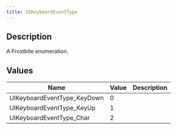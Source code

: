 ```yaml
---
title: UIKeyboardEventType
---
```

## Description

A Frostbite enumeration.

## Values

| Name                         | Value | Description |
| ---------------------------- | ----- | ----------- |
| UIKeyboardEventType\_KeyDown | 0     |             |
| UIKeyboardEventType\_KeyUp   | 1     |             |
| UIKeyboardEventType\_Char    | 2     |             |
